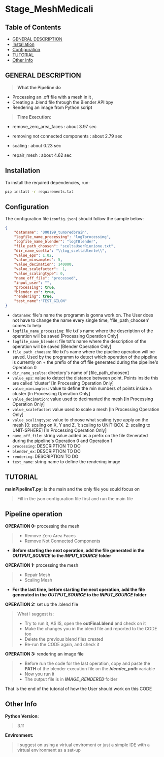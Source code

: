# Stage_MeshMedicali

## Table of Contents
- [GENERAL DESCRIPTION](#general-description)
- [Installation](#installation)
- [Configuration](#configuration)
- [TUTORIAL](#tutorial)
- [Other Info](#other-info)


## GENERAL DESCRIPTION
> **What the Pipeline do** 
- Processing an .off file with a mesh in it ,
- Creating a .blend file through the Blender API bpy
- Rendering an image from Python script


> **Time Execution:**

- remove_zero_area_faces : about 3.97 sec

- removing not connected components : about 2.79 sec

- scaling : about 0.23 sec

- repair_mesh : about 4.62 sec

## Installation

To install the required dependencies, run:
```bash
pip install -r requirements.txt
```

## Configuration
The configuration file (`config.json`) should follow the sample below:

```json
{
    "dataname": "000199_tumoredbrain",
    "logfile_name_processing": "logTprocessing",
    "logfile_name_blender": "logTBlender",
    "file_path_choosen": "sceltaUserRiunione.txt",
    "dir_name_scelta": "\\log_sceltaUtente\\",
    "value_eps": 1.02,
    "value_minsamples": 5,
    "value_decimation": 140000,
    "value_scalefactor":  1,
    "value_scalingtype": 0,
    "name_off_file": "processed", 
    "input_user": "",
    "processing": true,
    "blender_ex": true,
    "rendering": true,
    "test_name":"TEST_GILON"
}
```
- `dataname`: file's name the programm is gonna work on. The User does not have to change the name every single time, 'file_path_choosen' comes to help 
- `logfile_name_processing`: file txt's name where the description of the operation will be saved [Processing Operation Only]
- `logfile_name_blender`: file txt's name where the description of the operation will be saved [Blender Operation Only]
- `file_path_choosen`: file txt's name where the pipeline operation will be saved. Used by the programm to detect which operation of the pipeline is currently on + the prefix of the off file generated during the pipeline's Operation 0
- `dir_name_scelta`: directory's name of [file_path_choosen]
- `value_eps`: value to detect the distance between point. Points inside this are called 'cluster' [In Processing Operation Only]
- `value_minsamples`: value to define the min numbers of points inside a cluster [In Processing Operation Only] 
- `value_decimation`: value used to decimanted the mesh [In Processing Operation Only]
- `value_scalefactor`: value used to scale a mesh [In Processing Operation Only]
- `value_scalingtype`: value to choose what scaling type apply on the mesh [0: scaling on X, Y and Z. 1: scaling to UNIT-BOX. 2: scaling to UNIT-SPHERE] [In Processing Operation Only]
- `name_off_file`: string value added as a prefix on the file Generated during the pipeline's Operation 0 and Operation 1
- `processing`: DESCRIPTION TO DO
- `blender_ex`: DESCRIPTION TO DO
- `rendering`: DESCRIPTION TO DO
- `test_name`: string name to define the rendering image



## TUTORIAL
**mainPipelineT.py:** is the main and the only file you sould focus on
> Fill in the json configuration file first and run the main file

## Pipeline operation
**OPERATION 0:** processing the mesh
> - Remove Zero Area Faces
> - Remove Not Connected Components

- **Before starting the next operation, add the file generated in the *OUTPUT_SOURCE* to the *INPUT_SOURCE* folder**

**OPERATION 1:** processing the mesh
> - Repair Mesh
> - Scaling Mesh

- **For the last time, before starting the next operation, add the file generated in the *OUTPUT_SOURCE* to the *INPUT_SOURCE* folder**

**OPERATION 2:** set up the .blend file
> What I suggest is:
> - Try to run it, AS IS, open the **outFinal.blend** and check on it
> - Make the changes you in the blend file and reported to the CODE too
> - Delete the previous blend files created
> - Re-run the CODE again, and check it

**OPERATION 3:** rendering an image file
> - Before run the code for the last operation, copy and paste the **PATH** of the blender execution file on the ***blender_path*** variable
> - Now you run it
> - The output file is in ***IMAGE_RENDERED*** folder

That is the end of the tutorial of how the User should work on this CODE


## Other Info
**Python Version:**
>3.11

**Environment:**
> I suggest on using a virtual enviroment or just a simple IDE with a virtual environment as a set-up
